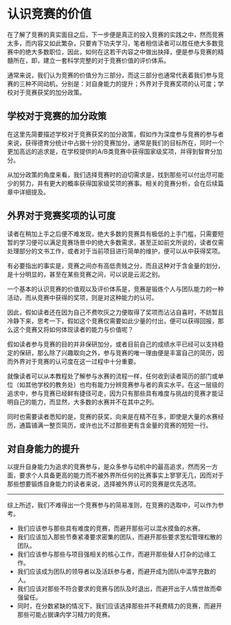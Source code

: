 # 认识竞赛的价值

在了解了竞赛的真实面目之后，下一步便是真正的投入竞赛的实践之中，然而竞赛太多，而内容又如此繁杂，只要肯下功夫学习，笔者相信读者可以胜任绝大多数竞赛中的绝大多数职位，因此，如何在这若干内容之中做出抉择，便是参与竞赛的精髓所在，即，建立一套科学完整的对于竞赛价值的评价体系。

通常来说，我们认为竞赛的价值分为三部分，而这三部分也通常代表着我们参与竞赛的三种不同动机，分别是：对自身能力的提升；外界对于竞赛奖项的认可度；学校对于竞赛获奖的加分政策。

## 学校对于竞赛的加分政策

在这里先简要描述学校对于竞赛获奖的加分政策，假如作为深度参与竞赛的参与者来说，获得德育分统计中占据十分的竞赛加分，通常是我们的目标所在，同时一个更加高远的追求是，在学校提供的A/B类竞赛中获得国家级奖项，并得到智育分加分。

从加分政策的角度来看，我们选择竞赛时的迫切需求是，找到那些可以付出尽可能少的努力，并有更大的概率获得国家级奖项的赛事。相关的竞赛分析，会在后续篇章中详细提及。

## 外界对于竞赛奖项的认可度

读者在稍加上手之后便不难发现，绝大多数的竞赛具有极低的上手门槛，只需要短暂的学习便可以满足竞赛场景中的绝大多数需求，甚至正如前文所说的，读者仅需处理部分的文书工作，或者对于当前项目进行简单的维护，便可以从中获得奖项。

有必要指出的事实是，竞赛之间亦有高低贵贱之分，而且这种对于含金量的划分，是十分明显的，甚至在某些竞赛之间，可以说是云泥之别。

一个基本的认识竞赛的价值观以及评价体系是，竞赛是锻炼个人与团队能力的一种活动，而从竞赛中获得的奖项，则是对这种能力的认可。

因此，假如读者还在因为自己不费吹灰之力便取得了奖项而沾沾自喜时，不妨暂且冷静下来，思考一下，假如这个竞赛仅需要如此少量的付出，便可以获得回报，那么这个竞赛又将如何体现读者的能力与价值呢？

假如读者参与竞赛的目的并非保研加分，或者目前自己的成绩水平已经可以支持稳定的保研，那么除了兴趣取向之外，参与竞赛的唯一理由便是丰富自己的简历，因而外界对于竞赛的认可度在这一过程中十分重要。

就像读者可以从本教程处了解参与水赛的流程一样，任何收到读者简历的部门或单位（如其他学校的教务处）也均有能力分辨竞赛参与者的真实水平。在这一层级的追求中，参与竞赛已经鲜有捷径可走，因为只有那些具有难度与挑战的竞赛才能证明自己的能力，而显然，大多数的水赛并不在其中之列。

同时也需要读者悉知的是，竞赛的获奖，向来是在精不在多，即使是大量的水赛经历，通篇铺满一整页简历，或许也比不过那些更有含金量的竞赛的短短一行。

## 对自身能力的提升

以提升自身能力为追求的竞赛参与，是众多参与动机中的最高追求，然而另一方面，要求个人具备更高的能力而不被外界所任何的比赛事实上寥寥无几，因而对于那些想要锻炼自身能力的读者来说，选择被外界认可的竞赛是优先选项。

---

综上所述，我们不难得出一个竞赛参与的简易准则，在竞赛的选取中，可以作为参考。

- 我们应该参与那些具有难度的竞赛，而避开那些可以混水摸鱼的水赛。
- 我们应该加入那些节奏紧凑要求密集的团队，而避开那些要求宽松管理松散的团队。
- 我们应该参与那些与项目强相关的核心工作，而避开那些替人打杂的边缘工作。
- 我们应该成为团队的领导者以及活跃参与者，而避开成为团队中滥竽充数的人。
- 我们应该对那些不符合要求的竞赛与团队及时退出，而避开出于人情世故而牵强留任。
- 同时，在分数紧缺的情况下，我们应该选择那些并不耗费精力的竞赛，而避开那些可能占据课内学习精力的竞赛。